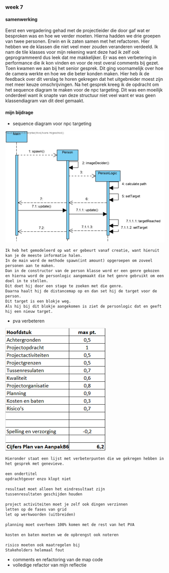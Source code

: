 ### week 7

#### samenwerking 

Eerst een vergadering gehad met de projectleider die door gaf wat er besproken was en hoe we verder moeten.
Hierna hadden we drie groepen van twee personen.
Erwin en ik zaten samen met het refactoren. 
Hier hebben we de klassen die niet veel meer zouden veranderen verdeeld.
Ik nam de tile klasses voor mijn rekening want deze had ik zelf ook geprogrammeerd dus leek dat me makkelijker.
Er was een verbetering in performance die ik kon vinden en voor de rest overal comments bij gezet.
Toen kwamen we aan bij het senior gesprek.
Dit ging voornamelijk over hoe de camera werkte en hoe we die beter konden maken.
Hier heb ik de feedback over dit verslag te horen gekregen dat het uitgebreider moest zijn met meer keuze omschrijvingen.
Na het gesprek kreeg ik de opdracht om het sequence diagram te maken voor de npc targeting.
Dit was een moeilijk onderdeel want ik snapte van deze structuur niet veel want er was geen klassendiagram van dit deel gemaakt.

#### mijn bijdrage

- sequence diagram voor npc targeting

![16-03-2020](../Resources/Sequence_Diagram_NPC_targeting.jpg "Sequence Diagram NPC targeting, 16-03-2020")
```
Ik heb het gemodeleerd op wat er gebeurt vanaf creatie, want hieruit kan je de meeste informatie halen.
In de main word de methode spawn(int amount) opgeroepen om zoveel personen aan te maken.
Dan in de constructor van de person klasse word er een genre gekozen en hierna word de personlogic aangemaakt die het genre gebruikt om een doel in te stellen.
Dit doet hij door een stage te zoeken met die genre.
Daarna haalt hij de distancemap op en dan set hij de target voor de person.
Dit target is een blokje weg.
Als hij bij dit blokje aangekomen is ziet de personlogic dat en geeft hij een nieuw target.
```

- pva verbeteren

![](../Resources/PVA_Score.png)
```
Hieronder staat een lijst met verbeterpunten die we gekregen hebben in het gesprek met genevieve.

een ondertitel
opdrachtgever enzo klopt niet

resultaat moet alleen het eindresultaat zijn
tussenresultaten geschijden houden

project activiteiten moet je zelf ook dingen verzinnen
letten op de fases van grid
let op werkwoorden (uitbreiden)

planning moet overheen 100% komen met de rest van het PVA

kosten en baten moeten we de opbrengst ook noteren

risico moeten ook maatregelen bij
Stakeholders helemaal fout
```
- comments en refactoring van de map code
- volledige refactor van mijn reflectie